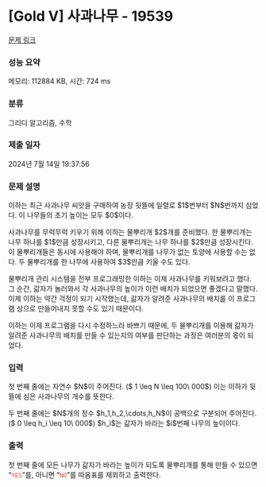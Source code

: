 # [Gold V] 사과나무 - 19539 

[문제 링크](https://www.acmicpc.net/problem/19539) 

### 성능 요약

메모리: 112884 KB, 시간: 724 ms

### 분류

그리디 알고리즘, 수학

### 제출 일자

2024년 7월 14일 19:37:56

### 문제 설명

<p>이하는 최근 사과나무 씨앗을 구매하여 농장 뒷뜰에 일렬로 $1$번부터 $N$번까지 심었다. 이 나무들의 초기 높이는 모두 $0$이다.</p>

<p>사과나무를 무럭무럭 키우기 위해 이하는 물뿌리개 $2$개를 준비했다. 한 물뿌리개는 나무 하나를 $1$만큼 성장시키고, 다른 물뿌리개는 나무 하나를 $2$만큼 성장시킨다. 이 물뿌리개들은 동시에 사용해야 하며, 물뿌리개를 나무가 없는 토양에 사용할 수는 없다. 두 물뿌리개를 한 나무에 사용하여 $3$만큼 키울 수도 있다.</p>

<p>물뿌리개 관리 시스템을 전부 프로그래밍한 이하는 이제 사과나무를 키워보려고 했다. 그 순간, 갊자가 놀러와서 각 사과나무의 높이가 이런 배치가 되었으면 좋겠다고 말했다. 이제 이하는 약간 걱정이 되기 시작했는데, 갊자가 알려준 사과나무의 배치를 이 프로그램 상으로 만들어내지 못할 수도 있기 때문이다.</p>

<p>이하는 이제 프로그램을 다시 수정하느라 바쁘기 때문에, 두 물뿌리개를 이용해 갊자가 알려준 사과나무의 배치를 만들 수 있는지의 여부를 판단하는 과정은 여러분의 몫이 되었다.</p>

### 입력 

 <p>첫 번째 줄에는 자연수 $N$이 주어진다. ($ 1 \leq N \leq 100\ 000$) 이는 이하가 뒷뜰에 심은 사과나무의 개수를 뜻한다.</p>

<p>두 번째 줄에는 $N$개의 정수 $h_1,h_2,\cdots,h_N$이 공백으로 구분되어 주어진다. ($ 0 \leq h_i \leq 10\ 000$) $h_i$는 갊자가 바라는 $i$번째 나무의 높이이다.</p>

### 출력 

 <p>첫 번째 줄에 모든 나무가 갊자가 바라는 높이가 되도록 물뿌리개를 통해 만들 수 있으면 “<span style="color:#e74c3c;"><code>YES</code></span>”를, 아니면 “<span style="color:#e74c3c;"><code>NO</code></span>”를 따옴표를 제외하고 출력한다.</p>

